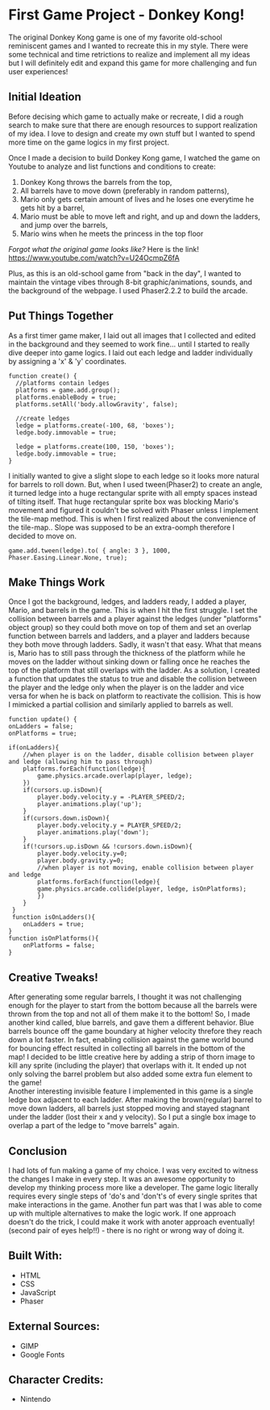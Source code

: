 # First Game Project - Donkey Kong!  

The original Donkey Kong game is one of my favorite old-school reminiscent games and I wanted to recreate this in my style. 
There were some technical and time retrictions to realize and implement all my ideas but I will definitely edit and expand this game for more challenging and fun user experiences!

## Initial Ideation

Before decising which game to actually make or recreate, I did a rough search to make sure that there are enough resources to support realization of my idea. 
I love to design and create my own stuff but I wanted to spend more time on the game logics in my first project. 

Once I made a decision to build Donkey Kong game, I watched the game on Youtube to analyze and list functions and conditions to create: 
1) Donkey Kong throws the barrels from the top,
2) All barrels have to move down (preferably in random patterns),
3) Mario only gets certain amount of lives and he loses one everytime he gets hit by a barrel, 
4) Mario must be able to move left and right, and up and down the ladders, and jump over the barrels,
5) Mario wins when he meets the princess in the top floor
    
*Forgot what the original game looks like?* 
Here is the link!
https://www.youtube.com/watch?v=U24OcmpZ6fA

    
Plus, as this is an old-school game from "back in the day", I wanted to maintain the vintage vibes through 8-bit graphic/animations, sounds, and the background of the webpage. 
I used Phaser2.2.2 to build the arcade. 

## Put Things Together

As a first timer game maker, I laid out all images that I collected and edited in the background and they seemed to work fine... until I started to really dive deeper into game logics.
I laid out each ledge and ladder individually by assigning a 'x' & 'y' coordinates. 

```
function create() {
  //platforms contain ledges
  platforms = game.add.group();
  platforms.enableBody = true;
  platforms.setAll('body.allowGravity', false);

  //create ledges
  ledge = platforms.create(-100, 68, 'boxes');
  ledge.body.immovable = true;

  ledge = platforms.create(100, 150, 'boxes');
  ledge.body.immovable = true;
}
```

I initially wanted to give a slight slope to each ledge so it looks more natural for barrels to roll down. 
But, when I used tween(Phaser2) to create an angle, it turned ledge into a huge rectangular sprite with all empty spaces instead of tilting itself. 
That huge rectangular sprite box was blocking Mario's movement and figured it couldn't be solved with Phaser unless I implement the tile-map method.
This is when I first realized about the convenience of the tile-map.. 
Slope was supposed to be an extra-oomph therefore I decided to move on. 
```
game.add.tween(ledge).to( { angle: 3 }, 1000, Phaser.Easing.Linear.None, true);
```
## Make Things Work

Once I got the background, ledges, and ladders ready, I added a player, Mario, and barrels in the game.
This is when I hit the first struggle. 
I set the collision between barrels and a player against the ledges (under "platforms" object group) so they could both move on top of them and set an overlap function between barrels and ladders, 
and a player and ladders because they both move through ladders. Sadly, it wasn't that easy. 
What that means is, Mario has to still pass through the thickness of the platform while he moves on the ladder without sinking down or falling once he reaches the top of the platform that still overlaps with the ladder.
As a solution, I created a function that updates the status to true and disable the collision between the player and the ledge only when the player is on the ladder and vice versa for when he is back on platform to reactivate the collision. 
This is how I mimicked a partial collision and similarly applied to barrels as well.  
```
function update() {
onLadders = false;
onPlatforms = true;

if(onLadders){ 
    //when player is on the ladder, disable collision between player and ledge (allowing him to pass through)
    platforms.forEach(function(ledge){
        game.physics.arcade.overlap(player, ledge);
    })
    if(cursors.up.isDown){
        player.body.velocity.y = -PLAYER_SPEED/2;
        player.animations.play('up');
    }
    if(cursors.down.isDown){
        player.body.velocity.y = PLAYER_SPEED/2;
        player.animations.play('down');
    }
    if(!cursors.up.isDown && !cursors.down.isDown){
        player.body.velocity.y=0;
        player.body.gravity.y=0;
        //when player is not moving, enable collision between player and ledge
        platforms.forEach(function(ledge){
        game.physics.arcade.collide(player, ledge, isOnPlatforms);
        })
    }  
 }
 function isOnLadders(){
    onLadders = true;
}
function isOnPlatforms(){
    onPlatforms = false;
}
```

## Creative Tweaks!
After generating some regular barrels, I thought it was not challenging enough for the player to start from the bottom because all the barrels were thrown from the top and not all of them make it to the bottom! 
So, I made another kind called, blue barrels, and gave them a different behavior. 
Blue barrels bounce off the game boundary at higher velocity threfore they reach down a lot faster. 
In fact, enabling collision against the game world bound for bouncing effect resulted in collecting all barrels in the bottom of the map! 
I decided to be little creative here by adding a strip of thorn image to kill any sprite (including the player) that overlaps with it. 
It ended up not only solving the barrel problem but also added some extra fun element to the game! 
<br> 
Another interesting invisible feature I implemented in this game is a single ledge box adjacent to each ladder. After making the brown(regular) barrel to move down ladders, all barrels just stopped moving and stayed stagnant under the ladder (lost their x and y velocity). So I put a single box image to overlap a part of the ledge to "move barrels" again. 

## Conclusion
I had lots of fun making a game of my choice. I was very excited to witness the changes I make in every step.
It was an awesome opportunity to develop my thinking process more like a developer. 
The game logic literally requires every single steps of 'do's and 'don't's of every single sprites that make interactions in the game.
Another fun part was that I was able to come up with multiple alternatives to make the logic work. 
If one approach doesn't do the trick, I could make it work with anoter approach eventually! (second pair of eyes help!!) - there is no right or wrong way of doing it. 



## Built With: 
* HTML
* CSS
* JavaScript
* Phaser

## External Sources: 
* GIMP 
* Google Fonts

## Character Credits: 
* Nintendo
